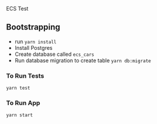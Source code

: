 ECS Test

## Bootstrapping

* run `yarn install`
* Install Postgres
* Create database called `ecs_cars`
* Run database migration to create table `yarn db:migrate`

### To Run Tests
`yarn test`

### To Run App
`yarn start`